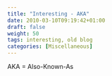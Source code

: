 ```yaml
---
title: "Interesting - AKA"
date: 2010-03-10T09:19:42+01:00
draft: false
weight: 50
tags: interesting, old blog
categories: [Miscellaneous]
---
```


AKA = Also-Known-As

